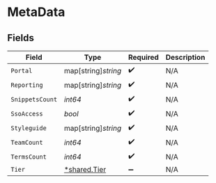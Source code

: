 # MetaData


## Fields

| Field                                       | Type                                        | Required                                    | Description                                 |
| ------------------------------------------- | ------------------------------------------- | ------------------------------------------- | ------------------------------------------- |
| `Portal`                                    | map[string]*string*                         | :heavy_check_mark:                          | N/A                                         |
| `Reporting`                                 | map[string]*string*                         | :heavy_check_mark:                          | N/A                                         |
| `SnippetsCount`                             | *int64*                                     | :heavy_check_mark:                          | N/A                                         |
| `SsoAccess`                                 | *bool*                                      | :heavy_check_mark:                          | N/A                                         |
| `Styleguide`                                | map[string]*string*                         | :heavy_check_mark:                          | N/A                                         |
| `TeamCount`                                 | *int64*                                     | :heavy_check_mark:                          | N/A                                         |
| `TermsCount`                                | *int64*                                     | :heavy_check_mark:                          | N/A                                         |
| `Tier`                                      | [*shared.Tier](../../models/shared/tier.md) | :heavy_minus_sign:                          | N/A                                         |